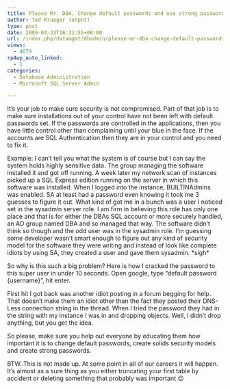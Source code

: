 ```yaml
---
title: Please Mr. DBA, Change default passwords and use strong passwords
author: Ted Krueger (onpnt)
type: post
date: 2009-04-23T16:31:55+00:00
url: /index.php/datamgmt/dbadmin/please-mr-dba-change-default-passwords/
views:
  - 4079
rp4wp_auto_linked:
  - 1
categories:
  - Database Administration
  - Microsoft SQL Server Admin

---
```

It&#8217;s your job to make sure security is not compromised. Part of that job is to make sure installations out of your control have not been left with default passwords set. If the passwords are controlled in the applications, then you have little control other than complaining until your blue in the face. If the accounts are SQL Authentication then they are in your control and you need to fix it.

Example: I can&#8217;t tell you what the system is of course but I can say the system holds highly sensitive data. The group managing the software installed it and got off running. A week later my network scan of instances picked up a SQL Express edition running on the server in which this software was installed. When I logged into the instance, BUILTINAdmins was enabled. SA at least had a password even knowing it took me 3 guesses to figure it out. What kind of got me in a bunch was a user I noticed set in the sysadmin server role. I am firm in believing this role has only one place and that is for either the DBAs SQL account or more securely handled, an AD group named DBA and so managed that way. The software didn&#8217;t think so though and the odd user was in the sysadmin role. I&#8217;m guessing some developer wasn&#8217;t smart enough to figure out any kind of security model for the software they were writing and instead of look like complete idiots by using SA, they created a user and gave them sysadmin. \*sigh\*

So why is this such a big problem? Here is how I cracked the password to this super user in under 10 seconds. Open google, type &#8220;default password {username}&#8221;, hit enter.

First hit I got back was another idiot posting in a forum begging for help. That doesn&#8217;t make them an idiot other than the fact they posted their DNS-Less connection string in the thread. When I tried the password they had in the string with my instance I was in and dropping objects. Well, I didn&#8217;t drop anything, but you get the idea.

So please, make sure you help out everyone by educating them how important it is to change default passwords, create solids security models and create strong passwords.

BTW..This is not made up. At some point in all of our careers it will happen. It&#8217;s almost as a sure thing as you either truncating your first table by accident or deleting something that probably was important 😉